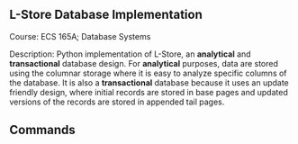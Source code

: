 L-Store Database Implementation
-
Course: ECS 165A; Database Systems

Description: Python implementation of L-Store, an **analytical** and **transactional** database design. For **analytical** purposes, data are stored using the columnar storage
where it is easy to analyze specific columns of the database. It is also a **transactional** database because it uses an update friendly design, where initial records
are stored in base pages and updated versions of the records are stored in appended tail pages. 

Commands
-
